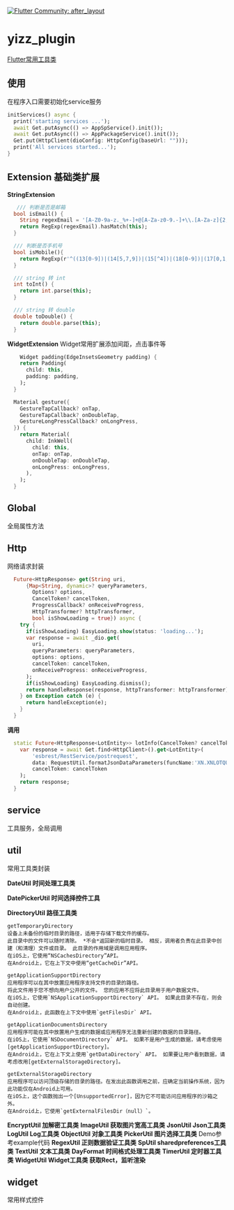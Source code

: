 [![Flutter Community: after_layout](https://img1.baidu.com/it/u=2703618778,1142181950&fm=26&fmt=auto)](https://github.com/zhangyi11315/yizz_plugin)

# yizz_plugin

[Flutter常用工具类](https://pub.dartlang.org/packages/after_layout)

## 使用
在程序入口需要初始化service服务
```dart
initServices() async {
  print('starting services ...');
  await Get.putAsync(() => AppSpService().init());
  await Get.putAsync(() => AppPackageService().init());
  Get.put(HttpClient(dioConfig: HttpConfig(baseUrl: "")));
  print('All services started...');
}
```


## Extension  基础类扩展

**StringExtension**

```dart
   /// 判断是否是邮箱
  bool isEmail() {
    String regexEmail = '[A-Z0-9a-z._%+-]+@[A-Za-z0-9.-]+\\.[A-Za-z]{2,4}';
    return RegExp(regexEmail).hasMatch(this);
  }

  /// 判断是否手机号
  bool isMobile(){
    return RegExp(r'^((13[0-9])|(14[5,7,9])|(15[^4])|(18[0-9])|(17[0,1,3,5,6,7,8])|(19)[0-9])\d{8}$').hasMatch(this);
  }

  /// string 转 int
  int toInt() {
    return int.parse(this);
  }

  /// string 转 double
  double toDouble() {
    return double.parse(this);
  }
```
**WidgetExtension**
  Widget常用扩展添加间距，点击事件等
```dart
    Widget padding(EdgeInsetsGeometry padding) {
    return Padding(
      child: this,
      padding: padding,
    );
  }

  Material gesture({
    GestureTapCallback? onTap,
    GestureTapCallback? onDoubleTap,
    GestureLongPressCallback? onLongPress,
  }) {
    return Material(
      child: InkWell(
        child: this,
        onTap: onTap,
        onDoubleTap: onDoubleTap,
        onLongPress: onLongPress,
      ),
    );
  }
```
## Global
  全局属性方法

## Http
  网络请求封装
```dart
  Future<HttpResponse> get(String uri,
      {Map<String, dynamic>? queryParameters,
        Options? options,
        CancelToken? cancelToken,
        ProgressCallback? onReceiveProgress,
        HttpTransformer? httpTransformer,
        bool isShowLoading = true}) async {
    try {
      if(isShowLoading) EasyLoading.show(status: 'loading...');
      var response = await _dio.get(
        uri,
        queryParameters: queryParameters,
        options: options,
        cancelToken: cancelToken,
        onReceiveProgress: onReceiveProgress,
      );
      if(isShowLoading) EasyLoading.dismiss();
      return handleResponse(response, httpTransformer: httpTransformer);
    } on Exception catch (e) {
      return handleException(e);
    }
  }
```
**调用**
```dart
  static Future<HttpResponse<LotEntity>> lotInfo(CancelToken? cancelToken,{Map<String,dynamic>? params}) async {
    var response = await Get.find<HttpClient>().get<LotEntity>(
        'esbrest/RestService/postrequest',
        data: RequestUtil.formatJsonDataParameters(funcName:'XN.XNLOTQUERY',parame: params),
        cancelToken: cancelToken
    );
    return response;
  }
```
## service
  工具服务，全局调用

## util
  常用工具类封装

  **DateUtil 时间处理工具类**

  **DatePickerUtil 时间选择控件工具**

  **DirectoryUtil 路径工具类**

    getTemporaryDirectory
    设备上未备份的临时目录的路径，适用于存储下载文件的缓存。
    此目录中的文件可以随时清除。 *不会*返回新的临时目录。 相反，调用者负责在此目录中创建（和清理）文件或目录。 此目录的作用域是调用应用程序。
    在iOS上，它使用“NSCachesDirectory”API。
    在Android上，它在上下文中使用“getCacheDir”API。

    getApplicationSupportDirectory
    应用程序可以在其中放置应用程序支持文件的目录的路径。
    将此文件用于您不想向用户公开的文件。 您的应用不应将此目录用于用户数据文件。
    在iOS上，它使用`NSApplicationSupportDirectory` API。 如果此目录不存在，则会自动创建。
    在Android上，此函数在上下文中使用`getFilesDir` API。

    getApplicationDocumentsDirectory
    应用程序可能在其中放置用户生成的数据或应用程序无法重新创建的数据的目录路径。
    在iOS上，它使用`NSDocumentDirectory` API。 如果不是用户生成的数据，请考虑使用[getApplicationSupportDirectory]。
    在Android上，它在上下文上使用`getDataDirectory` API。 如果要让用户看到数据，请考虑改用[getExternalStorageDirectory]。

    getExternalStorageDirectory
    应用程序可以访问顶级存储的目录的路径。在发出此函数调用之前，应确定当前操作系统，因为此功能仅在Android上可用。
    在iOS上，这个函数抛出一个[UnsupportedError]，因为它不可能访问应用程序的沙箱之外。
    在Android上，它使用`getExternalFilesDir（null）`。
**EncryptUtil 加解密工具类**
**ImageUtil 获取图片宽高工具类**
**JsonUtil Json工具类**
**LogUtil Log工具类**
**ObjectUtil 对象工具类**
**PickerUtil 图片选择工具类**
  Demo参考example代码
**RegexUtil 正则数据验证工具类**
**SpUtil sharedpreferences工具类**
**TextUtil 文本工具类**
**DayFormat 时间格式处理工具类**
**TimerUtil 定时器工具类**
**WidgetUtil Widget工具类 获取Rect，监听渲染**

## widget
  常用样式控件

